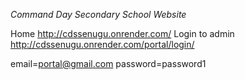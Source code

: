 *Command Day Secondary School Website*

Home http://cdssenugu.onrender.com/
Login to admin http://cdssenugu.onrender.com/portal/login/

email=portal@gmail.com
password=password1

